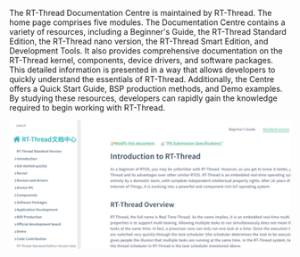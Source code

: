 The RT-Thread Documentation Centre is maintained by RT-Thread. The home page comprises five modules. The Documentation Centre contains a variety of resources, including a Beginner's Guide, the RT-Thread Standard Edition, the RT-Thread nano version, the RT-Thread Smart Edition, and Development Tools. It also provides comprehensive documentation on the RT-Thread kernel, components, device drivers, and software packages. This detailed information is presented in a way that allows developers to quickly understand the essentials of RT-Thread. Additionally, the Centre offers a Quick Start Guide, BSP production methods, and Demo examples. By studying these resources, developers can rapidly gain the knowledge required to begin working with RT-Thread.

![](figures/centre.png)